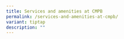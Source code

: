 ```yaml
---
title: Services and amenities at CMPB
permalink: /services-and-amenities-at-cmpb/
variant: tiptap
description: ""
---
```

